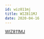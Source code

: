 ```yaml
---
id: wiz811mj
title: WIZ811MJ
date: 2020-04-16
---
```


[WIZ811MJ](http://www.wiznet.io/product-item/wiz811mj/)
